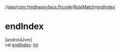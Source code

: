 //[app](../../../index.md)/[com.fredhappyface.fhcode](../index.md)/[RuleMatch](index.md)/[endIndex](end-index.md)

# endIndex

[androidJvm]\
val [endIndex](end-index.md): [Int](https://kotlinlang.org/api/latest/jvm/stdlib/kotlin/-int/index.html)
